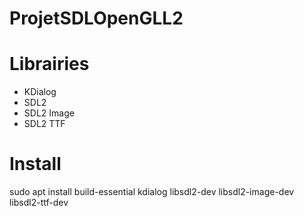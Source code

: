 # ProjetSDLOpenGLL2

# Librairies
- KDialog
- SDL2
- SDL2 Image
- SDL2 TTF

# Install
sudo apt install build-essential kdialog libsdl2-dev libsdl2-image-dev libsdl2-ttf-dev
